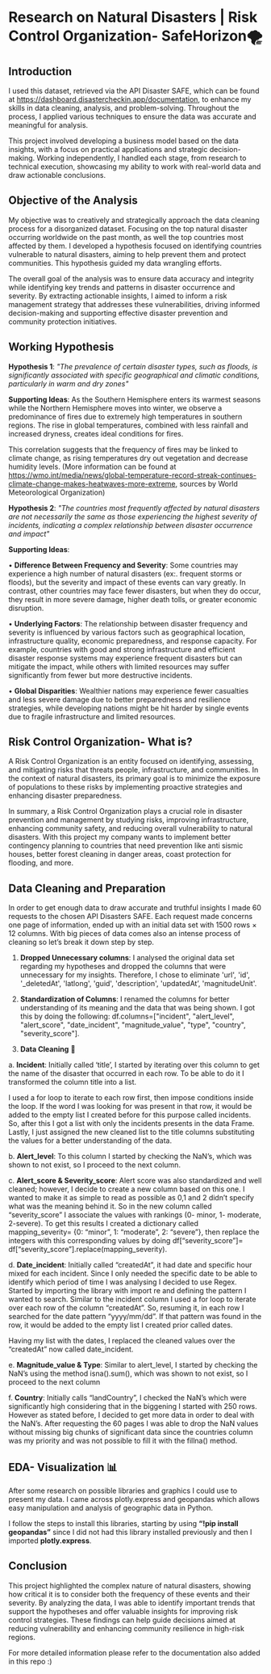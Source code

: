 # Research on Natural Disasters | Risk Control Organization- SafeHorizon🌪️

## Introduction 


I used this dataset, retrieved via the API Disaster SAFE, which can be found at https://dashboard.disastercheckin.app/documentation, to enhance my skills in data cleaning, analysis, and problem-solving. 
Throughout the process, I applied various techniques to ensure the data was accurate and meaningful for analysis. 

This project involved developing a business model based on the data insights, with a focus on practical applications and strategic decision-making. Working independently, I handled each stage, from research to technical execution, showcasing my ability to work with real-world data and draw actionable conclusions.

## Objective of the Analysis


My objective was to creatively and strategically approach the data cleaning process for a disorganized dataset. Focusing on the top natural disaster occurring worldwide on the past month, as well the top countries most affected by them. 
I developed a hypothesis focused on identifying countries vulnerable to natural disasters, aiming to help prevent them and protect communities. This hypothesis guided my data wrangling efforts. 

The overall goal of the analysis was to ensure data accuracy and integrity while identifying key trends and patterns in disaster occurrence and severity. By extracting actionable insights, I aimed to inform a risk management strategy that addresses these vulnerabilities, driving informed decision-making and supporting effective disaster prevention and community protection initiatives.

## Working Hypothesis


**Hypothesis 1**: *"The prevalence of certain disaster types, such as floods, is significantly associated with specific geographical and climatic conditions, particularly in warm and dry zones"* 

**Supporting Ideas**:
As the Southern Hemisphere enters its warmest seasons while the Northern Hemisphere moves into winter, we observe a predominance of fires due to extremely high temperatures in southern regions.
The rise in global temperatures, combined with less rainfall and increased dryness, creates ideal conditions for fires. 

This correlation suggests that the frequency of fires may be linked to climate change, as rising temperatures dry out vegetation and decrease humidity levels. (More information can be found at https://wmo.int/media/news/global-temperature-record-streak-continues-climate-change-makes-heatwaves-more-extreme, sources by World Meteorological Organization)


**Hypothesis 2**: *"The countries most frequently affected by natural disasters are not necessarily the same as those experiencing the highest severity of incidents, indicating a complex relationship between disaster occurrence and impact"*

**Supporting Ideas**:


•	**Difference Between Frequency and Severity**: Some countries may experience a high number of natural disasters (ex:. frequent storms or floods), but the severity and impact of these events can vary greatly. In contrast, other countries may face fewer disasters, but when they do occur, they result in more severe damage, higher death tolls, or greater economic disruption.


•	**Underlying Factors**: The relationship between disaster frequency and severity is influenced by various factors such as geographical location, infrastructure quality, economic preparedness, and response capacity. For example, countries with good and strong infrastructure and efficient disaster response systems may experience frequent disasters but can mitigate the impact, while others with limited resources may suffer significantly from fewer but more destructive incidents.


•	**Global Disparities**: Wealthier nations may experience fewer casualties and less severe damage due to better preparedness and resilience strategies, while developing nations might be hit harder by single events due to fragile infrastructure and limited resources.

## Risk Control Organization- What is?
A Risk Control Organization is an entity focused on identifying, assessing, and mitigating risks that threats people, infrastructure, and communities. 
In the context of natural disasters, its primary goal is to minimize the exposure of populations to these risks by implementing proactive strategies and enhancing disaster preparedness.

In summary, a Risk Control Organization plays a crucial role in disaster prevention and management by studying risks, improving infrastructure, enhancing community safety, and reducing overall vulnerability to natural disasters. With this project my company wants to implement better contingency planning to countries that need prevention like anti sismic houses, better forest cleaning in danger areas, coast protection for flooding, and more.

## Data Cleaning and Preparation
In order to get enough data to draw accurate and truthful insights I made 60 requests to the chosen API Disasters SAFE. Each request made concerns one page of information, ended up with an initial data set with 1500 rows × 12 columns. 
With big pieces of data comes also an intense process of cleaning so let’s break it down step by step.

1.	**Dropped Unnecessary columns**: I analysed the original data set regarding my hypotheses and dropped the columns that were unnecessary for my insights. Therefore, I chose to eliminate 'url', 'id', '_deletedAt', 'latlong', 'guid', 'description', 'updatedAt’, 'magnitudeUnit'.

2.	**Standardization of Columns**: I renamed the columns for better understanding of its meaning and the data that was being shown. I got this by doing the following: df.columns=["incident", "alert_level", "alert_score", "date_incident", "magnitude_value", "type", "country", "severity_score"].

   
3.	**Data Cleaning** 🧹


a.	**Incident**: Initially called ‘title’, I started by iterating over this column to get the name of the disaster that occurred in each row. To be able to do it I transformed the column title into a list.

I used a for loop to iterate to each row first, then impose conditions inside the loop. If the word I was looking for was present in that row, it would be added to the empty list I created before for this purpose called incidents.  So, after this I got a list with only the incidents presents in the data Frame. Lastly, I just assigned the new cleaned list to the title columns substituting the values for a better understanding of the data.

b.	**Alert_level**: To this column I started by checking the NaN’s, which was shown to not exist, so I proceed to the next column.

c.	**Alert_score & Severity_score**: Alert score was also standardized and well cleaned; however, I decide to create a new column based on this one. I wanted to make it as simple to read as possible as 0,1 and 2 didn’t specify what was the meaning behind it. So in the new column called “severity_score” I associate the values with rankings (0- minor, 1- moderate, 2-severe). To get this results I created a dictionary called mapping_severity= {0: “minor”, 1: “moderate”, 2: “severe”}, then replace the integers with this corresponding values by doing df[“severity_score”]= df[“severity_score”].replace(mapping_severity).

d.	**Date_incident**: Initially called “createdAt”, it had date and specific hour mixed for each incident. Since I only needed the specific date to be able to identify which period of time I was analysing I decided to use Regex. Started by importing the library with import re and defining the pattern I wanted to search. Similar to the incident column I used a for loop to iterate over each row of the column “createdAt”. So, resuming it, in each row I searched for the date pattern “yyyy/mm/dd”. If that pattern was found in the row, it would be added to the empty list I created prior called dates. 

Having my list with the dates, I replaced the cleaned values over the “createdAt” now called date_incident.

e.	**Magnitude_value & Type**: Similar to alert_level, I started by checking the NaN’s using the method isna().sum(), which was shown to not exist, so I proceed to the next column

f.	**Country**: Initially calls “landCountry”, I checked the NaN’s which were significantly high considering that in the biggening I started with 250 rows. However as stated before, I decided to get more data in order to deal with the NaN’s. After requesting the 60 pages I was able to drop the NaN values without missing big chunks of significant data since the countries column was my priority and was not possible to fill it with the fillna() method.


## EDA- Visualization 📊
After some research on possible libraries and graphics I could use to present my data. I came across plotly.express and geopandas which allows easy manipulation and analysis of geographic data in Python. 

I follow the steps to install this libraries, starting by using **“!pip install geopandas”** since I did not had this library installed previously and then I imported **plotly.express**. 


## Conclusion

This project highlighted the complex nature of natural disasters, showing how critical it is to consider both the frequency of these events and their severity. By analyzing the data, I was able to identify important trends that support the hypotheses and offer valuable insights for improving risk control strategies. These findings can help guide decisions aimed at reducing vulnerability and enhancing community resilience in high-risk regions.

For more detailed information please refer to the documentation also added in this repo :)
